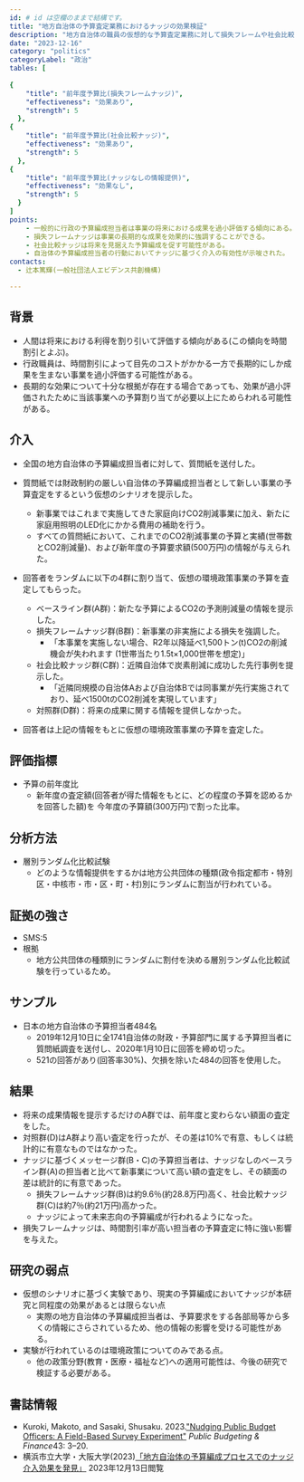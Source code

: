```yaml
---
id: # id は空欄のままで結構です。
title: "地方自治体の予算査定業務におけるナッジの効果検証"
description: "地方自治体の職員の仮想的な予算査定業務に対して損失フレームや社会比較といったナッジは効果があったか" 
date: "2023-12-16"
category: "politics" 
categoryLabel: "政治" 
tables: [
 
{
    "title": "前年度予算比(損失フレームナッジ)", 
    "effectiveness": "効果あり",
    "strength": 5
  }, 
{
    "title": "前年度予算比(社会比較ナッジ)",
    "effectiveness": "効果あり",
    "strength": 5
  },
{
    "title": "前年度予算比(ナッジなしの情報提供)", 
    "effectiveness": "効果なし", 
    "strength": 5
  }
]
points:
    - 一般的に行政の予算編成担当者は事業の将来における成果を過小評価する傾向にある。
    - 損失フレームナッジは事業の長期的な成果を効果的に強調することができる。
    - 社会比較ナッジは将来を見据えた予算編成を促す可能性がある。
    - 自治体の予算編成担当者の行動においてナッジに基づく介入の有効性が示唆された。
contacts:
  - 辻本篤輝(一般社団法人エビデンス共創機構)

---
```


## 背景 
- 人間は将来における利得を割り引いて評価する傾向がある(この傾向を時間割引とよぶ)。
- 行政職員は、時間割引によって目先のコストがかかる一方で長期的にしか成果を生まない事業を過小評価する可能性がある。
- 長期的な効果について十分な根拠が存在する場合であっても、効果が過小評価されたために当該事業への予算割り当てが必要以上にためらわれる可能性がある。


## 介入 
- 全国の地方自治体の予算編成担当者に対して、質問紙を送付した。
- 質問紙では財政制約の厳しい自治体の予算編成担当者として新しい事業の予算査定をするという仮想のシナリオを提示した。
	
	- 新事業ではこれまで実施してきた家庭向けCO2削減事業に加え、新たに家庭用照明のLED化にかかる費用の補助を行う。
	- すべての質問紙において、これまでのCO2削減事業の予算と実績(世帯数とCO2削減量)、および新年度の予算要求額(500万円)の情報が与えられた。
- 回答者をランダムに以下の4群に割り当て、仮想の環境政策事業の予算を査定してもらった。
	- ベースライン群(A群)：新たな予算によるCO2の予測削減量の情報を提示した。
	- 損失フレームナッジ群(B群)：新事業の非実施による損失を強調した。
		- 「本事業を実施しない場合、R2年以降延べ1,500トン(t)CO2の削減機会が失われます (1世帯当たり1.5t×1,000世帯を想定)」
	- 社会比較ナッジ群(C群)：近隣自治体で炭素削減に成功した先行事例を提示した。
		- 「近隣同規模の自治体Aおよび自治体Bでは同事業が先行実施されており、延べ1500tのCO2削減を実現しています」
	- 対照群(D群)：将来の成果に関する情報を提供しなかった。
- 回答者は上記の情報をもとに仮想の環境政策事業の予算を査定した。

## 評価指標
- 予算の前年度比
	- 新年度の査定額(回答者が得た情報をもとに、どの程度の予算を認めるかを回答した額)を 今年度の予算額(300万円)で割った比率。

## 分析方法
- 層別ランダム化比較試験
  - どのような情報提供をするかは地方公共団体の種類(政令指定都市・特別区・中核市・市・区・町・村)別にランダムに割当が行われている。
 

## 証拠の強さ
- SMS:5
- 根拠 
    - 地方公共団体の種類別にランダムに割付を決める層別ランダム化比較試験を行っているため。

## サンプル
- 日本の地方自治体の予算担当者484名
	- 2019年12月10日に全1741自治体の財政・予算部門に属する予算担当者に質問紙調査を送付し、2020年1月10日に回答を締め切った。
	- 521の回答があり(回答率30%)、欠損を除いた484の回答を使用した。

## 結果
- 将来の成果情報を提示するだけのA群では、前年度と変わらない額面の査定をした。
- 対照群(D)はA群より高い査定を行ったが、その差は10%で有意、もしくは統計的に有意なものではなかった。
- ナッジに基づくメッセージ群(B・C)の予算担当者は、ナッジなしのベースライン群(A)の担当者と比べて新事業について高い額の査定をし、その額面の差は統計的に有意であった。
	- 損失フレームナッジ群(B)は約9.6％(約28.8万円)高く、社会比較ナッジ群(C)は約7％(約21万円)高かった。
  - ナッジによって未来志向の予算編成が行われるようになった。
- 損失フレームナッジは、時間割引率が高い担当者の予算査定に特に強い影響を与えた。
	
## 研究の弱点
- 仮想のシナリオに基づく実験であり、現実の予算編成においてナッジが本研究と同程度の効果があるとは限らない点
	- 実際の地方自治体の予算編成担当者は、予算要求をする各部局等から多くの情報にさらされているため、他の情報の影響を受ける可能性がある。
- 実験が行われているのは環境政策についてのみである点。
	- 他の政策分野(教育・医療・福祉など)への適用可能性は、今後の研究で検証する必要がある。


## 書誌情報
- Kuroki, Makoto, and Sasaki, Shusaku. 2023.["Nudging Public Budget Officers: A Field-Based Survey Experiment"]( https://doi.org/10.1111/pbaf.12345) *Public Budgeting & Finance*43: 3–20.
- 横浜市立大学・大阪大学(2023)[「地方自治体の予算編成プロセスでのナッジ介入効果を発見」](https://www.yokohama-cu.ac.jp/res-portal/news/2023/oo9m1r0000002a9x-att/YCUpressrelease_kuroki_20230727.pdf) 2023年12月13日閲覧

